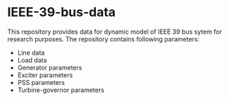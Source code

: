 # IEEE-39-bus-data

This repository provides data for dynamic model of IEEE 39 bus sytem for research purposes. 
The repository contains following parameters:
* Line data
* Load data
* Generator parameters
* Exciter parameters
* PSS parameters
* Turbine-governor parameters
